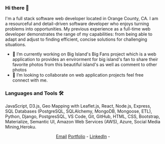 ### Hi there 👋

<!--
**atusan/atusan** is a ✨ _special_ ✨ repository because its `README.md` (this file) appears on your GitHub profile.-->

I'm a full stack software web developer located in Orange County, CA. I am a resourceful and detail-driven software developer who enjoys turning problems into opportunities. My previous experience as a full-time web developer demonstrates the range of my capabilities: from being able to adapt and adjust to finding efficient, concise solutions for challenging situations.

- 🔭 I’m currently working on Big Island's Big Fans project which is a web application to provides an envirorment for big island's fan to share their favorite photos from this beautiful island's as well as comment to other photos 
- 👯 I’m looking to collaborate on web application projects feel free connect with me.

### Languages and Tools 🛠️
JavaScript, D3.js, Geo Mapping with Leaflet.js, React, Node.js, Express, SQL Databases (PostgreSQL, SQLAlchemy, MongoDB, Mongoose, ETL), Python, Django, PostgresSQL, VS Code, Git, GitHub, HTML, CSS, Bootstrap, Materialize, Semantic UI, Amazon Web Services (AWS), Azure, Social Media Mining,Heroku.

<div align="center">   
<a href="mailto:atnaseri@gmail.com">Email</a>
<a href="https://atusan.github.io/portfolio/">Portfolio</a> - 
<a href="https://www.linkedin.com/in/atusa-naseri/">LinkedIn</a> - 
</div>
